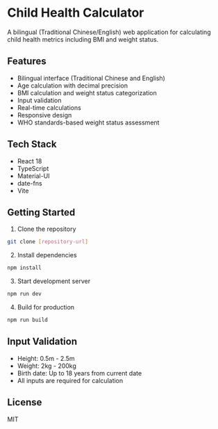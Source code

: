 # Child Health Calculator

A bilingual (Traditional Chinese/English) web application for calculating child health metrics including BMI and weight status.

## Features

- Bilingual interface (Traditional Chinese and English)
- Age calculation with decimal precision
- BMI calculation and weight status categorization
- Input validation
- Real-time calculations
- Responsive design
- WHO standards-based weight status assessment

## Tech Stack

- React 18
- TypeScript
- Material-UI
- date-fns
- Vite

## Getting Started

1. Clone the repository
```bash
git clone [repository-url]
```

2. Install dependencies
```bash
npm install
```

3. Start development server
```bash
npm run dev
```

4. Build for production
```bash
npm run build
```

## Input Validation

- Height: 0.5m - 2.5m
- Weight: 2kg - 200kg
- Birth date: Up to 18 years from current date
- All inputs are required for calculation

## License

MIT
